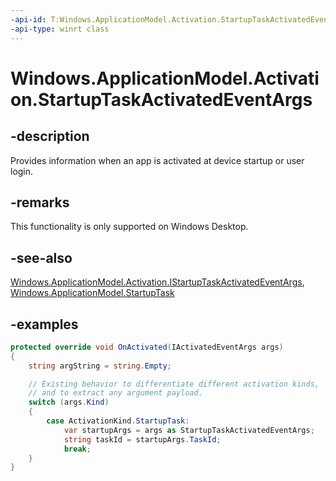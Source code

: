 ```yaml
---
-api-id: T:Windows.ApplicationModel.Activation.StartupTaskActivatedEventArgs
-api-type: winrt class
---
```


<!-- Class syntax.
public class StartupTaskActivatedEventArgs : IActivatedEventArgs, IActivatedEventArgsWithUser
-->

# Windows.ApplicationModel.Activation.StartupTaskActivatedEventArgs

## -description
Provides information when an app is activated at device startup or user login.

## -remarks
This functionality is only supported on Windows Desktop.

## -see-also
[Windows.ApplicationModel.Activation.IStartupTaskActivatedEventArgs](istartuptaskacitvatedeventArgs.md),
[Windows.ApplicationModel.StartupTask](../windows.applicationmodel/startuptask.md)

## -examples
```csharp
protected override void OnActivated(IActivatedEventArgs args)
{
    string argString = string.Empty;

    // Existing behavior to differentiate different activation kinds,
    // and to extract any argument payload.
    switch (args.Kind)
    {
        case ActivationKind.StartupTask:
            var startupArgs = args as StartupTaskActivatedEventArgs;
            string taskId = startupArgs.TaskId;
            break;
    }
}
```
